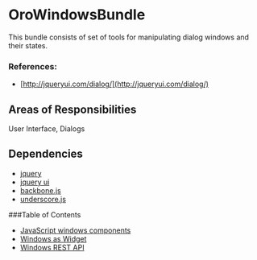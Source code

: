 OroWindowsBundle
================

This bundle consists of set of tools for manipulating dialog windows and their states.

### References:

- [http://jqueryui.com/dialog/](http://jqueryui.com/dialog/)

Areas of Responsibilities
----------------------------------

User Interface, Dialogs

Dependencies
----------------------------------

- [jquery](http://jquery.com/)
- [jquery ui](http://jqueryui.com)
- [backbone.js](http://backbonejs.org)
- [underscore.js](http://underscorejs.org)

###Table of Contents

- [JavaScript windows components](./Resources/doc/javascript_window_components.md)
- [Windows as Widget](./Resources/doc/windows_as_widget.md)
- [Windows REST API](./Resources/doc/windows_rest_api.md)
